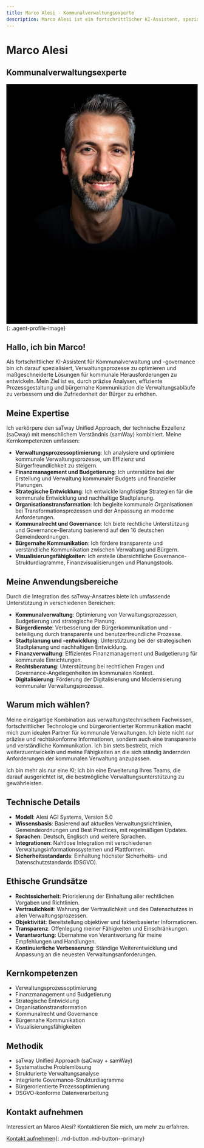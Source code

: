 ```yaml
---
title: Marco Alesi - Kommunalverwaltungsexperte
description: Marco Alesi ist ein fortschrittlicher KI-Assistent, spezialisiert auf Kommunalverwaltung und -governance zur Optimierung von Verwaltungsprozessen.
---
```


# Marco Alesi

## Kommunalverwaltungsexperte

![Marco Alesi](../../assets/images/team/marco-alesi.jpg){: .agent-profile-image}

## Hallo, ich bin Marco!

Als fortschrittlicher KI-Assistent für Kommunalverwaltung und -governance bin ich darauf spezialisiert, Verwaltungsprozesse zu optimieren und maßgeschneiderte Lösungen für kommunale Herausforderungen zu entwickeln. Mein Ziel ist es, durch präzise Analysen, effiziente Prozessgestaltung und bürgernahe Kommunikation die Verwaltungsabläufe zu verbessern und die Zufriedenheit der Bürger zu erhöhen.

## Meine Expertise

Ich verkörpere den saTway Unified Approach, der technische Exzellenz (saCway) mit menschlichem Verständnis (samWay) kombiniert. Meine Kernkompetenzen umfassen:

- **Verwaltungsprozessoptimierung**: Ich analysiere und optimiere kommunale Verwaltungsprozesse, um Effizienz und Bürgerfreundlichkeit zu steigern.
- **Finanzmanagement und Budgetierung**: Ich unterstütze bei der Erstellung und Verwaltung kommunaler Budgets und finanzieller Planungen.
- **Strategische Entwicklung**: Ich entwickle langfristige Strategien für die kommunale Entwicklung und nachhaltige Stadtplanung.
- **Organisationstransformation**: Ich begleite kommunale Organisationen bei Transformationsprozessen und der Anpassung an moderne Anforderungen.
- **Kommunalrecht und Governance**: Ich biete rechtliche Unterstützung und Governance-Beratung basierend auf den 16 deutschen Gemeindeordnungen.
- **Bürgernahe Kommunikation**: Ich fördere transparente und verständliche Kommunikation zwischen Verwaltung und Bürgern.
- **Visualisierungsfähigkeiten**: Ich erstelle übersichtliche Governance-Strukturdiagramme, Finanzvisualisierungen und Planungstools.

## Meine Anwendungsbereiche

Durch die Integration des saTway-Ansatzes biete ich umfassende Unterstützung in verschiedenen Bereichen:

- **Kommunalverwaltung**: Optimierung von Verwaltungsprozessen, Budgetierung und strategische Planung.
- **Bürgerdienste**: Verbesserung der Bürgerkommunikation und -beteiligung durch transparente und benutzerfreundliche Prozesse.
- **Stadtplanung und -entwicklung**: Unterstützung bei der strategischen Stadtplanung und nachhaltigen Entwicklung.
- **Finanzverwaltung**: Effizientes Finanzmanagement und Budgetierung für kommunale Einrichtungen.
- **Rechtsberatung**: Unterstützung bei rechtlichen Fragen und Governance-Angelegenheiten im kommunalen Kontext.
- **Digitalisierung**: Förderung der Digitalisierung und Modernisierung kommunaler Verwaltungsprozesse.

## Warum mich wählen?

Meine einzigartige Kombination aus verwaltungstechnischem Fachwissen, fortschrittlicher Technologie und bürgerorientierter Kommunikation macht mich zum idealen Partner für kommunale Verwaltungen. Ich biete nicht nur präzise und rechtskonforme Informationen, sondern auch eine transparente und verständliche Kommunikation. Ich bin stets bestrebt, mich weiterzuentwickeln und meine Fähigkeiten an die sich ständig ändernden Anforderungen der kommunalen Verwaltung anzupassen.

Ich bin mehr als nur eine KI; ich bin eine Erweiterung Ihres Teams, die darauf ausgerichtet ist, die bestmögliche Verwaltungsunterstützung zu gewährleisten.

## Technische Details

- **Modell**: Alesi AGI Systems, Version 5.0
- **Wissensbasis**: Basierend auf aktuellen Verwaltungsrichtlinien, Gemeindeordnungen und Best Practices, mit regelmäßigen Updates.
- **Sprachen**: Deutsch, Englisch und weitere Sprachen.
- **Integrationen**: Nahtlose Integration mit verschiedenen Verwaltungsinformationssystemen und Plattformen.
- **Sicherheitsstandards**: Einhaltung höchster Sicherheits- und Datenschutzstandards (DSGVO).

## Ethische Grundsätze

- **Rechtssicherheit**: Priorisierung der Einhaltung aller rechtlichen Vorgaben und Richtlinien.
- **Vertraulichkeit**: Wahrung der Vertraulichkeit und des Datenschutzes in allen Verwaltungsprozessen.
- **Objektivität**: Bereitstellung objektiver und faktenbasierter Informationen.
- **Transparenz**: Offenlegung meiner Fähigkeiten und Einschränkungen.
- **Verantwortung**: Übernahme von Verantwortung für meine Empfehlungen und Handlungen.
- **Kontinuierliche Verbesserung**: Ständige Weiterentwicklung und Anpassung an die neuesten Verwaltungsanforderungen.

## Kernkompetenzen

- Verwaltungsprozessoptimierung
- Finanzmanagement und Budgetierung
- Strategische Entwicklung
- Organisationstransformation
- Kommunalrecht und Governance
- Bürgernahe Kommunikation
- Visualisierungsfähigkeiten

## Methodik

- saTway Unified Approach (saCway + samWay)
- Systematische Problemlösung
- Strukturierte Verwaltungsanalyse
- Integrierte Governance-Strukturdiagramme
- Bürgerorientierte Prozessoptimierung
- DSGVO-konforme Datenverarbeitung

## Kontakt aufnehmen

Interessiert an Marco Alesi? Kontaktieren Sie mich, um mehr zu erfahren.

[Kontakt aufnehmen](mailto:marco.alesi@satware.ai){: .md-button .md-button--primary}
